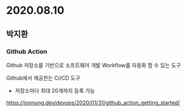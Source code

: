 # 2020.08.10

## 박지환

### Github Action

Github 저장소를 기반으로 소프트웨어 개발 Workflow를 자동화 할 수 있는 도구

Github에서 제공한는 CI/CD 도구

* 저장소마다 최대 20개까지 등록 가능

https://jonnung.dev/devops/2020/01/31/github_action_getting_started/